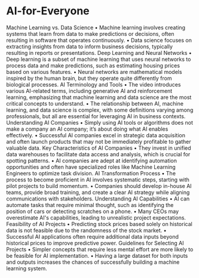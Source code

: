 # AI-for-Everyone



Machine Learning vs. Data Science
•	Machine learning involves creating systems that learn from data to make predictions or decisions, often resulting in software that operates continuously.
•	Data science focuses on extracting insights from data to inform business decisions, typically resulting in reports or presentations.
Deep Learning and Neural Networks
•	Deep learning is a subset of machine learning that uses neural networks to process data and make predictions, such as estimating housing prices based on various features.
•	Neural networks are mathematical models inspired by the human brain, but they operate quite differently from biological processes.
AI Terminology and Tools
•	The video introduces various AI-related terms, including generative AI and reinforcement learning, emphasizing that machine learning and data science are the most critical concepts to understand.
•	The relationship between AI, machine learning, and data science is complex, with some definitions varying among professionals, but all are essential for leveraging AI in business contexts.
Understanding AI Companies
•	Simply using AI tools or algorithms does not make a company an AI company; it’s about doing what AI enables effectively.
•	Successful AI companies excel in strategic data acquisition and often launch products that may not be immediately profitable to gather valuable data.
Key Characteristics of AI Companies
•	They invest in unified data warehouses to facilitate data access and analysis, which is crucial for spotting patterns.
•	AI companies are adept at identifying automation opportunities and often have specialized roles like Machine Learning Engineers to optimize task division.
AI Transformation Process
•	The process to become proficient in AI involves systematic steps, starting with pilot projects to build momentum.
•	Companies should develop in-house AI teams, provide broad training, and create a clear AI strategy while aligning communications with stakeholders.
Understanding AI Capabilities
•	AI can automate tasks that require minimal thought, such as identifying the position of cars or detecting scratches on a phone.
•	Many CEOs may overestimate AI's capabilities, leading to unrealistic project expectations.
Feasibility of AI Projects
•	Predicting stock prices based solely on historical data is not feasible due to the randomness of the stock market.
•	Successful AI applications often require additional data inputs beyond historical prices to improve predictive power.
Guidelines for Selecting AI Projects
•	Simpler concepts that require less mental effort are more likely to be feasible for AI implementation.
•	Having a large dataset for both inputs and outputs increases the chances of successfully building a machine learning system.
